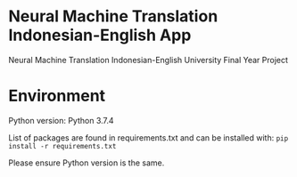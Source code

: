 # Neural Machine Translation Indonesian-English App
Neural Machine Translation Indonesian-English University Final Year Project

# Environment
Python version: Python 3.7.4

List of packages are found in requirements.txt and can be installed with:
`pip install -r requirements.txt`

Please ensure Python version is the same.
